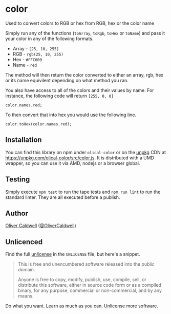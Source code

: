# color

Used to convert colors to RGB or hex from RGB, hex or the color name

Simply run any of the functions (`toArray`, `toRgb`, `toHex` or `toName`) and pass it your color in any of the following formats.

 * Array - `[25, 10, 255]`
 * RGB - `rgb(25, 10, 255)`
 * Hex - `#FFC609`
 * Name - `red`

The method will then return the color converted to either an array, rgb, hex or its name equivilent depending on what method you ran.

You also have access to all of the colors and their values by name. For instance, the following code will return `[255, 0, 0]`

    color.names.red;

To then convert that into hex you would use the following line.

    color.toHex(color.names.red);
    
## Installation

You can find this library on npm under `olical-color` or on the [unpkg][] CDN at https://unpkg.com/olical-color/src/color.js. It is distributed with a UMD wrapper, so you can use it via AMD, nodejs or a browser global.

## Testing

Simply execute `npm test` to run the tape tests and `npm run lint` to run the standard linter. They are all executed before a publish.

## Author

[Oliver Caldwell][author-site] ([@OliverCaldwell][author-twitter])

## Unlicenced

Find the full [unlicense][] in the `UNLICENSE` file, but here's a snippet.

>This is free and unencumbered software released into the public domain.
>
>Anyone is free to copy, modify, publish, use, compile, sell, or distribute this software, either in source code form or as a compiled binary, for any purpose, commercial or non-commercial, and by any means.

Do what you want. Learn as much as you can. Unlicense more software.

[unlicense]: http://unlicense.org/
[author-site]: http://oli.me.uk/
[author-twitter]: https://twitter.com/OliverCaldwell
[unpkg]: https://unpkg.com/#/
